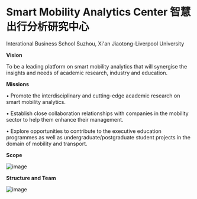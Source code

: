 # Smart Mobility Analytics Center 智慧出行分析研究中心 
Interational Business School Suzhou, Xi'an Jiaotong-Liverpool University

**Vision**

To be a leading platform on smart mobility analytics that will synergise the insights and needs of academic research, industry and education.


**Missions**

•	Promote the interdisciplinary and cutting-edge academic research on smart mobility analytics.

•	Establish close collaboration relationships with companies in the mobility sector to help them enhance their management.

•	Explore opportunities to contribute to the executive education programmes as well as undergraduate/postgraduate student projects in the domain of mobility and transport.


**Scope**

![image](https://user-images.githubusercontent.com/90227575/132978318-4932aec0-c195-49a7-8a6e-5c1cf521fdc8.png)


**Structure and Team**

![image](https://user-images.githubusercontent.com/90227575/132978407-e3a0d042-3561-4dba-af6d-8b23a0ba6152.png)

